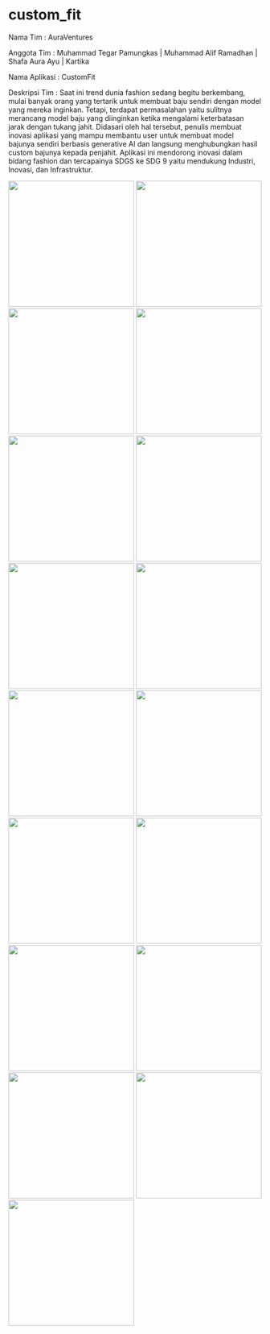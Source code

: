 # custom_fit
Nama Tim : AuraVentures </p>
Anggota Tim : Muhammad Tegar Pamungkas | Muhammad Alif Ramadhan | Shafa Aura Ayu | Kartika </p>
Nama Aplikasi : CustomFit </p>
Deskripsi Tim : Saat ini trend dunia fashion sedang begitu  berkembang, mulai banyak orang yang tertarik untuk membuat baju sendiri dengan model yang mereka inginkan. Tetapi, terdapat permasalahan yaitu sulitnya merancang model baju yang diinginkan ketika mengalami keterbatasan jarak dengan tukang jahit. Didasari oleh hal tersebut, penulis membuat inovasi aplikasi yang mampu membantu user untuk membuat model bajunya sendiri berbasis generative AI dan langsung menghubungkan hasil custom bajunya kepada penjahit. Aplikasi ini mendorong inovasi dalam bidang fashion dan tercapainya SDGS ke SDG 9 yaitu mendukung Industri, Inovasi, dan Infrastruktur.</p>


<img src="https://github.com/MTegarPamungkas/custom_fit/assets/43881782/f933f51e-6f31-463d-a2f2-defd7cee6299" width="250">
<img src="https://github.com/MTegarPamungkas/custom_fit/assets/43881782/8f0c33d2-78e0-47f3-9e4d-d3f40d9e8bed" width="250">
<img src="https://github.com/MTegarPamungkas/custom_fit/assets/43881782/2dcc2e51-6376-4feb-972b-724e7539cec1" width="250">
<img src="https://github.com/MTegarPamungkas/custom_fit/assets/43881782/55051ac7-951a-4021-885f-f10c910ff4f2" width="250">
<img src="https://github.com/MTegarPamungkas/custom_fit/assets/43881782/1506362f-4249-486e-8bb6-82c2311f1229" width="250">
<img src="https://github.com/MTegarPamungkas/custom_fit/assets/43881782/b9aacc5d-3880-401d-8f6a-aef88c85c400" width="250">
<img src="https://github.com/MTegarPamungkas/custom_fit/assets/43881782/fd084523-1ca3-4e04-ace8-052d3725f5e3" width="250">
<img src="https://github.com/MTegarPamungkas/custom_fit/assets/43881782/59af1b86-db2c-4f05-933f-2167d2ac8324" width="250">
<img src="https://github.com/MTegarPamungkas/custom_fit/assets/43881782/4d423958-7fc8-40f6-a771-70081d3f4814" width="250">
<img src="https://github.com/MTegarPamungkas/custom_fit/assets/43881782/b95a1d94-b5ff-482d-b478-9f9a2821b3c2" width="250">
<img src="https://github.com/MTegarPamungkas/custom_fit/assets/43881782/618b9028-639b-43ec-892d-15d627103d76" width="250">
<img src="https://github.com/MTegarPamungkas/custom_fit/assets/43881782/a5a4226d-c8ed-4e54-ace7-095ae6f07cb9" width="250">
<img src="https://github.com/MTegarPamungkas/custom_fit/assets/43881782/aad7f623-86ba-4b83-8d58-d7b061abe6c1" width="250">
<img src="https://github.com/MTegarPamungkas/custom_fit/assets/43881782/895405c7-07dd-4016-be30-3dd9fbcaca4c" width="250">
<img src="https://github.com/MTegarPamungkas/custom_fit/assets/43881782/cfec70dd-428a-45cb-b3ff-db4c53b62f89" width="250">
<img src="https://github.com/MTegarPamungkas/custom_fit/assets/43881782/6364b81c-b300-47b1-bb70-af638d29d78b" width="250">
<img src="https://github.com/MTegarPamungkas/custom_fit/assets/43881782/8293b271-4ed1-4c0e-8525-23b847d85dc1" width="250">

